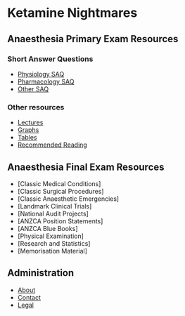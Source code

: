 # Ketamine Nightmares

## Anaesthesia Primary Exam Resources

### Short Answer Questions
- [Physiology SAQ](saqs/physiology/)
- [Pharmacology SAQ](saqs/pharmacology/)
- [Other SAQ](saqs/other/)

### Other resources
- [Lectures](lectures.md)
- [Graphs](graphs/)
- [Tables](tables/)
- [Recommended Reading](recommended_reading.md)

## Anaesthesia Final Exam Resources

- [Classic Medical Conditions]
- [Classic Surgical Procedures]
- [Classic Anaesthetic Emergencies]
- [Landmark Clinical Trials]
- [National Audit Projects]
- [ANZCA Position Statements]
- [ANZCA Blue Books]
- [Physical Examination]
- [Research and Statistics]
- [Memorisation Material]

## Administration
- [About](about_ketamine_nightmares.md)
- [Contact](contact.md)
- [Legal](legal.md)